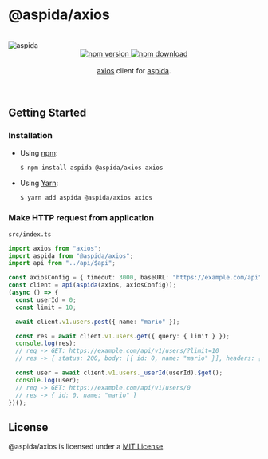 # @aspida/axios

<br />
<img src="https://aspida.github.io/aspida/logos/png/logo.png" alt="aspida" title="aspida" />
<div align="center">
  <a href="https://www.npmjs.com/package/@aspida/axios">
    <img src="https://img.shields.io/npm/v/@aspida/axios" alt="npm version" />
  </a>
  <a href="https://www.npmjs.com/package/@aspida/axios">
    <img src="https://img.shields.io/npm/dm/@aspida/axios" alt="npm download" />
  </a>
</div>
<br />
<div align="center"><a href="https://github.com/axios/axios/">axios</a> client for <a href="https://github.com/aspida/aspida/">aspida</a>.</div>
<br />
<br />

## Getting Started

### Installation

- Using [npm](https://www.npmjs.com/):

  ```sh
  $ npm install aspida @aspida/axios axios
  ```

- Using [Yarn](https://yarnpkg.com/):

  ```sh
  $ yarn add aspida @aspida/axios axios
  ```

### Make HTTP request from application

`src/index.ts`

```ts
import axios from "axios";
import aspida from "@aspida/axios";
import api from "../api/$api";

const axiosConfig = { timeout: 3000, baseURL: "https://example.com/api" };
const client = api(aspida(axios, axiosConfig));
(async () => {
  const userId = 0;
  const limit = 10;

  await client.v1.users.post({ name: "mario" });

  const res = await client.v1.users.get({ query: { limit } });
  console.log(res);
  // req -> GET: https://example.com/api/v1/users/?limit=10
  // res -> { status: 200, body: [{ id: 0, name: "mario" }], headers: {...} }

  const user = await client.v1.users._userId(userId).$get();
  console.log(user);
  // req -> GET: https://example.com/api/v1/users/0
  // res -> { id: 0, name: "mario" }
})();
```

## License

@aspida/axios is licensed under a [MIT License](https://github.com/aspida/aspida/blob/master/packages/aspida-axios/LICENSE).
